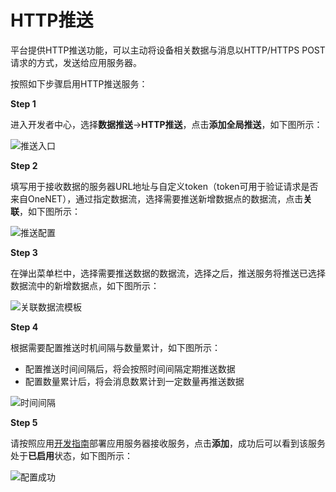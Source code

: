 # HTTP推送

平台提供HTTP推送功能，可以主动将设备相关数据与消息以HTTP/HTTPS POST请求的方式，发送给应用服务器。

按照如下步骤启用HTTP推送服务：

**Step 1**

进入开发者中心，选择**数据推送**->**HTTP推送**，点击**添加全局推送**，如下图所示：

![推送入口](/images/数据推送/推送入口.png)


**Step 2**

填写用于接收数据的服务器URL地址与自定义token（token可用于验证请求是否来自OneNET），通过指定数据流，选择需要推送新增数据点的数据流，点击**关联**，如下图所示：

![推送配置](/images/数据推送/推送配置页面.png)

**Step 3**

在弹出菜单栏中，选择需要推送数据的数据流，选择之后，推送服务将推送已选择数据流中的新增数据点，如下图所示：

![关联数据流模板](/images/数据推送/关联数据流模板.png)

**Step 4**

根据需要配置推送时机间隔与数量累计，如下图所示：

- 配置推送时间间隔后，将会按照时间间隔定期推送数据
- 配置数量累计后，将会消息数累计到一定数量再推送数据

![时间间隔](/images/数据推送/时间间隔与消息累计.png)


**Step 5**

请按照应用[开发指南](/book/application-develop/httppush/develop-manual.md)部署应用服务器接收服务，点击**添加**，成功后可以看到该服务处于**已启用**状态，如下图所示：

![配置成功](/images/数据推送/配置成功.png)

